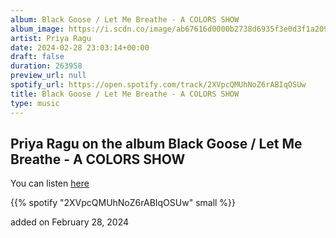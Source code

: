 ```yaml
---
album: Black Goose / Let Me Breathe - A COLORS SHOW
album_image: https://i.scdn.co/image/ab67616d0000b2738d6935f3e0d3f1a20932909c
artist: Priya Ragu
date: 2024-02-28 23:03:14+00:00
draft: false
duration: 263958
preview_url: null
spotify_url: https://open.spotify.com/track/2XVpcQMUhNoZ6rABIqOSUw
title: Black Goose / Let Me Breathe - A COLORS SHOW
type: music
---
```



## Priya Ragu on the album Black Goose / Let Me Breathe - A COLORS SHOW

You can listen [here](https://open.spotify.com/track/2XVpcQMUhNoZ6rABIqOSUw)

{{% spotify "2XVpcQMUhNoZ6rABIqOSUw" small %}}

added on February 28, 2024